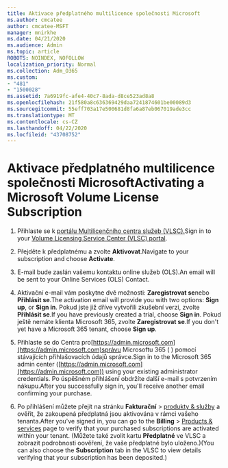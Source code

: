 ```yaml
---
title: Aktivace předplatného multilicence společnosti Microsoft
ms.author: cmcatee
author: cmcatee-MSFT
manager: mnirkhe
ms.date: 04/21/2020
ms.audience: Admin
ms.topic: article
ROBOTS: NOINDEX, NOFOLLOW
localization_priority: Normal
ms.collection: Adm_O365
ms.custom:
- "481"
- "1500028"
ms.assetid: 7a6919fc-afe4-40c7-8ada-d8ce523ad8a8
ms.openlocfilehash: 21f580a8c636369429daa7241874601be00089d3
ms.sourcegitcommit: 55eff703a17e500681d8fa6a87eb067019ade3cc
ms.translationtype: MT
ms.contentlocale: cs-CZ
ms.lasthandoff: 04/22/2020
ms.locfileid: "43708752"
---
```

# <a name="activating-a-microsoft-volume-license-subscription"></a><span data-ttu-id="2ce7d-102">Aktivace předplatného multilicence společnosti Microsoft</span><span class="sxs-lookup"><span data-stu-id="2ce7d-102">Activating a Microsoft Volume License Subscription</span></span>

1. <span data-ttu-id="2ce7d-103">Přihlaste se k [portálu Multilicenčního centra služeb (VLSC).](https://go.microsoft.com/fwlink/p/?LinkId=329762)</span><span class="sxs-lookup"><span data-stu-id="2ce7d-103">Sign in to your [Volume Licensing Service Center (VLSC) portal](https://go.microsoft.com/fwlink/p/?LinkId=329762).</span></span>

2. <span data-ttu-id="2ce7d-104">Přejděte k předplatnému a zvolte **Aktivovat**.</span><span class="sxs-lookup"><span data-stu-id="2ce7d-104">Navigate to your subscription and choose **Activate**.</span></span>

3. <span data-ttu-id="2ce7d-105">E-mail bude zaslán vašemu kontaktu online služeb (OLS).</span><span class="sxs-lookup"><span data-stu-id="2ce7d-105">An email will be sent to your Online Services (OLS) Contact.</span></span>

4. <span data-ttu-id="2ce7d-106">Aktivační e-mail vám poskytne dvě možnosti: **Zaregistrovat se**nebo **Přihlásit se**.</span><span class="sxs-lookup"><span data-stu-id="2ce7d-106">The activation email will provide you with two options: **Sign up**, or **Sign in**.</span></span> <span data-ttu-id="2ce7d-107">Pokud jste již dříve vytvořili zkušební verzi, zvolte **Přihlásit se**.</span><span class="sxs-lookup"><span data-stu-id="2ce7d-107">If you have previously created a trial, choose **Sign in**.</span></span> <span data-ttu-id="2ce7d-108">Pokud ještě nemáte klienta Microsoft 365, zvolte **Zaregistrovat se**.</span><span class="sxs-lookup"><span data-stu-id="2ce7d-108">If you don't yet have a Microsoft 365 tenant, choose **Sign up**.</span></span>

5. <span data-ttu-id="2ce7d-109">Přihlaste se do Centra pro[https://admin.microsoft.com](https://admin.microsoft.com)správu Microsoftu 365 ( ) pomocí stávajících přihlašovacích údajů správce.</span><span class="sxs-lookup"><span data-stu-id="2ce7d-109">Sign in to the Microsoft 365 admin center ([https://admin.microsoft.com](https://admin.microsoft.com)) using your existing administrator credentials.</span></span> <span data-ttu-id="2ce7d-110">Po úspěšném přihlášení obdržíte další e-mail s potvrzením nákupu.</span><span class="sxs-lookup"><span data-stu-id="2ce7d-110">After you successfully sign in, you'll receive another email confirming your purchase.</span></span>

6. <span data-ttu-id="2ce7d-111">Po přihlášení můžete přejít na stránku **Fakturační** \> [produkty & služby](https://go.microsoft.com/fwlink/p/?linkid=842054) a ověřit, že zakoupená předplatná jsou aktivována v rámci vašeho tenanta.</span><span class="sxs-lookup"><span data-stu-id="2ce7d-111">After you've signed in, you can go to the **Billing** \> [Products & services](https://go.microsoft.com/fwlink/p/?linkid=842054) page to verify that your purchased subscriptions are activated within your tenant.</span></span> <span data-ttu-id="2ce7d-112">(Můžete také zvolit kartu **Předplatné** ve VLSC a zobrazit podrobnosti oověření, že vaše předplatné bylo uloženo.)</span><span class="sxs-lookup"><span data-stu-id="2ce7d-112">(You can also choose the **Subscription** tab in the VLSC to view details verifying that your subscription has been deposited.)</span></span>
